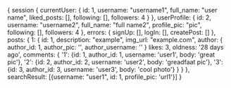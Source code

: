 {
  session {
    currentUser: {
      id: 1,
      username: "username1",
      full_name: "user name",
      liked_posts: [],
      following: [],
      followers: 4
    }
  },
  userProfile: {
    id: 2,
    username: "username2",
    full_name: "full name2",
    profile_pic: "pic",
    following: [],
    followers: 4
  },
  errors: {
    signUp: [],
    logIn: [],
    createPost: []
  },
  posts: {
    1: {
      id: 1,
      description: "example",
      img_url: "example.com",
      author: {
        author_id: 1,
        author_pic: '',
        author_username: ''
      }
      likes: 3,
      oldness: '28 days ago',
      comments: {
        '1': {id: 1, author_id: 1, username: 'user1', body: 'great pic'},
        '2': {id: 2, author_id: 2, username: 'user2', body: 'greadfaat pic'},
        '3': {id: 3, author_id: 3, username: 'user3', body: 'cool photo'}
      }
    }
  },
  searchResult: [{username: "user1", id: 1, profile_pic: 'url1'}]
}
